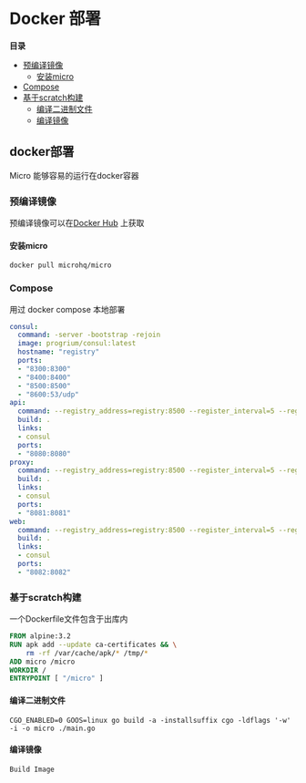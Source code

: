 Docker 部署
=========

**目录**

  - [预编译镜像](#%E9%A2%84%E7%BC%96%E8%AF%91%E9%95%9C%E5%83%8F)
    - [安装micro](#%E5%AE%89%E8%A3%85micro)
  - [Compose](#compose)
  - [基于scratch构建](#%E5%9F%BA%E4%BA%8Escratch%E6%9E%84%E5%BB%BA)
    - [编译二进制文件](#%E7%BC%96%E8%AF%91%E4%BA%8C%E8%BF%9B%E5%88%B6%E6%96%87%E4%BB%B6)
    - [编译镜像](#%E7%BC%96%E8%AF%91%E9%95%9C%E5%83%8F)

docker部署
---------

Micro 能够容易的运行在docker容器

### 预编译镜像

预编译镜像可以在[Docker Hub](https://hub.docker.com/r/microhq/) 上获取

#### 安装micro

``` shell
docker pull microhq/micro
```

### Compose

用过 docker compose 本地部署

``` yaml
consul:
  command: -server -bootstrap -rejoin 
  image: progrium/consul:latest
  hostname: "registry"
  ports:
  - "8300:8300"
  - "8400:8400"
  - "8500:8500"
  - "8600:53/udp"
api:
  command: --registry_address=registry:8500 --register_interval=5 --register_ttl=10 api
  build: .
  links:
  - consul
  ports:
  - "8080:8080"
proxy:
  command: --registry_address=registry:8500 --register_interval=5 --register_ttl=10 proxy
  build: .
  links:
  - consul
  ports:
  - "8081:8081"
web:
  command: --registry_address=registry:8500 --register_interval=5 --register_ttl=10 web
  build: .
  links:
  - consul
  ports:
  - "8082:8082"
```

### 基于scratch构建

一个Dockerfile文件包含于出库内

```dockerfile
FROM alpine:3.2
RUN apk add --update ca-certificates && \
    rm -rf /var/cache/apk/* /tmp/*
ADD micro /micro
WORKDIR /
ENTRYPOINT [ "/micro" ]
```

#### 编译二进制文件

```shell
CGO_ENABLED=0 GOOS=linux go build -a -installsuffix cgo -ldflags '-w' -i -o micro ./main.go 
```

#### 编译镜像

```shell
Build Image
```